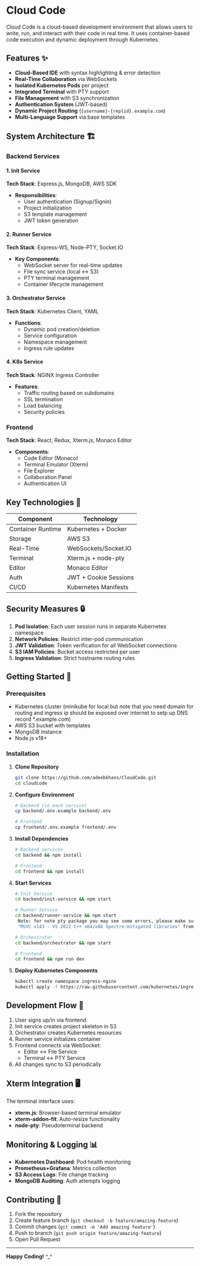 # Cloud Code

Cloud Code is a cloud-based development environment that allows users to write, run, and interact with their code in real time. 
It uses container-based code execution and dynamic deployment through Kubernetes.


## Features ✨

- **Cloud-Based IDE** with syntax highlighting & error detection
- **Real-Time Collaboration** via WebSockets
- **Isolated Kubernetes Pods** per project
- **Integrated Terminal** with PTY support
- **File Management** with S3 synchronization
- **Authentication System** (JWT-based)
- **Dynamic Project Routing** (`{username}-{replid}.example.com`)
- **Multi-Language Support** via base templates

## System Architecture 🏗️

### Backend Services

#### 1. Init Service
**Tech Stack**: Express.js, MongoDB, AWS SDK
- **Responsibilities**:
  - User authentication (Signup/Signin)
  - Project initialization
  - S3 template management
  - JWT token generation

#### 2. Runner Service
**Tech Stack**: Express-WS, Node-PTY, Socket.IO
- **Key Components**:
  - WebSocket server for real-time updates
  - File sync service (local ↔ S3)
  - PTY terminal management
  - Container lifecycle management

#### 3. Orchestrator Service
**Tech Stack**: Kubernetes Client, YAML
- **Functions**:
  - Dynamic pod creation/deletion
  - Service configuration
  - Namespace management
  - Ingress rule updates

#### 4. K8s Service
**Tech Stack**: NGINX Ingress Controller
- **Features**:
  - Traffic routing based on subdomains
  - SSL termination
  - Load balancing
  - Security policies

### Frontend
**Tech Stack**: React, Redux, Xterm.js, Monaco Editor
- **Components**:
  - Code Editor (Monaco)
  - Terminal Emulator (Xterm)
  - File Explorer
  - Collaboration Panel
  - Authentication UI


## Key Technologies 🔑

| Component          | Technology                          |
|--------------------|-------------------------------------|
| Container Runtime  | Kubernetes + Docker                 |
| Storage            | AWS S3                              |
| Real-Time          | WebSockets/Socket.IO                |
| Terminal           | Xterm.js + node-pty                 |
| Editor             | Monaco Editor                       |
| Auth               | JWT + Cookie Sessions               |
| CI/CD              | Kubernetes Manifests                |

## Security Measures 🔒

1. **Pod Isolation**: Each user session runs in separate Kubernetes namespace
2. **Network Policies**: Restrict inter-pod communication
3. **JWT Validation**: Token verification for all WebSocket connections
4. **S3 IAM Policies**: Bucket access restricted per user
5. **Ingress Validation**: Strict hostname routing rules

## Getting Started 🚀

### Prerequisites

- Kubernetes cluster
  (minikube for local but note that you need domain for routing and ingress ip should be exposed over internet to setp up DNS record *.example.com)
- AWS S3 bucket with templates
- MongoDB instance
- Node.js v18+

### Installation

1. **Clone Repository**
   ```bash
   git clone https://github.com/adeebkhans/CloudCode.git
   cd cloudcode
   ```

2. **Configure Environment**
   ```bash
   # Backend (in each service)
   cp backend/.env.example backend/.env
   
   # Frontend
   cp frontend/.env.example frontend/.env
   ```

3. **Install Dependencies**
   ```bash
   # Backend services
   cd backend && npm install
   
   # Frontend
   cd frontend && npm install
   ```

4. **Start Services**
   ```bash
   # Init Service
   cd backend/init-service && npm start
   
   # Runner Service
   cd backend/runner-service && npm start
    Note: for note pty package you may see some errors, please make sure to install
    "MSVC v143 - VS 2022 C++ x64/x86 Spectre-mitigated libraries" from visual studio builder

   # Orchestrator
   cd backend/orchestrator && npm start

   # Frontend
   cd frontend && npm run dev
   ```

5. **Deploy Kubernetes Components**
   ```bash
   kubectl create namespace ingress-nginx
   kubectl apply -f https://raw.githubusercontent.com/kubernetes/ingress-nginx/main/deploy/static/provider/cloud/deploy.yaml
   ```

## Development Flow 🔄

1. User signs up/in via frontend
2. Init service creates project skeleton in S3
3. Orchestrator creates Kubernetes resources
4. Runner service initializes container
5. Frontend connects via WebSocket:
   - Editor ↔ File Service
   - Terminal ↔ PTY Service
6. All changes sync to S3 periodically

## Xterm Integration 🖥️

The terminal interface uses:
- **xterm.js**: Browser-based terminal emulator
- **xterm-addon-fit**: Auto-resize functionality
- **node-pty**: Pseudoterminal backend



## Monitoring & Logging 📊

- **Kubernetes Dashboard**: Pod health monitoring
- **Prometheus+Grafana**: Metrics collection
- **S3 Access Logs**: File change tracking
- **MongoDB Auditing**: Auth attempts logging

## Contributing 🤝

1. Fork the repository
2. Create feature branch (`git checkout -b feature/amazing-feature`)
3. Commit changes (`git commit -m 'Add amazing feature'`)
4. Push to branch (`git push origin feature/amazing-feature`)
5. Open Pull Request


---

**Happy Coding!** ^_^ 
